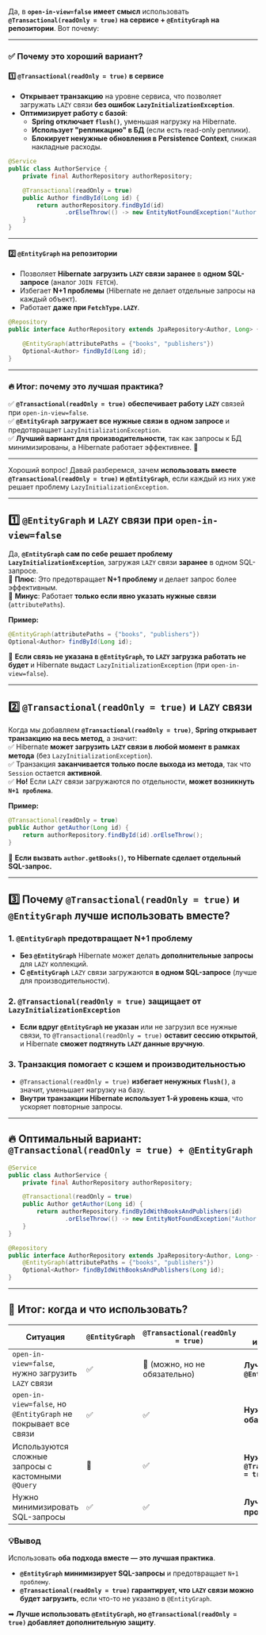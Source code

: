 Да, в **`open-in-view=false`** **имеет смысл** использовать **`@Transactional(readOnly = true)` на сервисе + `@EntityGraph` на репозитории**. Вот почему:  

---

### **✅ Почему это хороший вариант?**
#### 1️⃣ **`@Transactional(readOnly = true)` в сервисе**
- **Открывает транзакцию** на уровне сервиса, что позволяет загружать `LAZY` связи **без ошибок `LazyInitializationException`**.  
- **Оптимизирует работу с базой**:  
  - **Spring отключает `flush()`**, уменьшая нагрузку на Hibernate.  
  - **Использует "репликацию" в БД** (если есть read-only реплики).  
  - **Блокирует ненужные обновления в Persistence Context**, снижая накладные расходы.  

```java
@Service
public class AuthorService {
    private final AuthorRepository authorRepository;

    @Transactional(readOnly = true)
    public Author findById(Long id) {
        return authorRepository.findById(id)
                .orElseThrow(() -> new EntityNotFoundException("Author not found"));
    }
}
```

---

#### 2️⃣ **`@EntityGraph` на репозитории**
- Позволяет **Hibernate загрузить `LAZY` связи заранее** в **одном SQL-запросе** (аналог `JOIN FETCH`).  
- Избегает **N+1 проблемы** (Hibernate не делает отдельные запросы на каждый объект).  
- Работает **даже при `FetchType.LAZY`**.  

```java
@Repository
public interface AuthorRepository extends JpaRepository<Author, Long> {

    @EntityGraph(attributePaths = {"books", "publishers"})
    Optional<Author> findById(Long id);
}
```

---

### **🔥 Итог: почему это лучшая практика?**
✅ **`@Transactional(readOnly = true)`** **обеспечивает работу `LAZY`** связей при `open-in-view=false`.  
✅ **`@EntityGraph`** **загружает все нужные связи в одном запросе** и предотвращает `LazyInitializationException`.  
✅ **Лучший вариант для производительности**, так как запросы к БД минимизированы, а Hibernate работает эффективнее. 🚀

---
Хороший вопрос! Давай разберемся, зачем **использовать вместе `@Transactional(readOnly = true)` и `@EntityGraph`**, если каждый из них уже решает проблему `LazyInitializationException`.  

---

## **1️⃣ `@EntityGraph` и `LAZY` связи при `open-in-view=false`**  
Да, **`@EntityGraph` сам по себе решает проблему `LazyInitializationException`**, загружая `LAZY` связи **заранее** в одном SQL-запросе.  
🔹 **Плюс**: Это предотвращает **N+1 проблему** и делает запрос более эффективным.  
🔹 **Минус**: Работает **только если явно указать нужные связи** (`attributePaths`).  

**Пример:**  
```java
@EntityGraph(attributePaths = {"books", "publishers"})
Optional<Author> findById(Long id);
```
📌 **Если связь не указана в `@EntityGraph`, то `LAZY` загрузка работать не будет** и Hibernate выдаст `LazyInitializationException` (при `open-in-view=false`).  

---

## **2️⃣ `@Transactional(readOnly = true)` и `LAZY` связи**  
Когда мы добавляем **`@Transactional(readOnly = true)`**, **Spring открывает транзакцию на весь метод**, а значит:  
✅ Hibernate **может загрузить `LAZY` связи в любой момент в рамках метода** (без `LazyInitializationException`).  
✅ Транзакция **заканчивается только после выхода из метода**, так что `Session` остается **активной**.  
✅ **Но!** Если `LAZY` связи загружаются по отдельности, **может возникнуть `N+1 проблема`**.  

**Пример:**  
```java
@Transactional(readOnly = true)
public Author getAuthor(Long id) {
    return authorRepository.findById(id).orElseThrow();
}
```
📌 **Если вызвать `author.getBooks()`, то Hibernate сделает отдельный SQL-запрос.**  

---

## **3️⃣ Почему `@Transactional(readOnly = true)` и `@EntityGraph` лучше использовать вместе?**  
### **1. `@EntityGraph` предотвращает N+1 проблему**  
- **Без `@EntityGraph`** Hibernate может делать **дополнительные запросы** для `LAZY` коллекций.  
- **С `@EntityGraph`** `LAZY` связи загружаются **в одном SQL-запросе** (лучше для производительности).  

### **2. `@Transactional(readOnly = true)` защищает от `LazyInitializationException`**  
- **Если вдруг `@EntityGraph` не указан** или не загрузил все нужные связи, то `@Transactional(readOnly = true)` **оставит сессию открытой**, и Hibernate **сможет подтянуть `LAZY` данные вручную**.  

### **3. Транзакция помогает с кэшем и производительностью**  
- `@Transactional(readOnly = true)` **избегает ненужных `flush()`**, а значит, уменьшает нагрузку на базу.  
- **Внутри транзакции Hibernate использует 1-й уровень кэша**, что ускоряет повторные запросы.  

---

## **🔥 Оптимальный вариант: `@Transactional(readOnly = true) + @EntityGraph`**
```java
@Service
public class AuthorService {
    private final AuthorRepository authorRepository;

    @Transactional(readOnly = true)
    public Author getAuthor(Long id) {
        return authorRepository.findByIdWithBooksAndPublishers(id)
                .orElseThrow(() -> new EntityNotFoundException("Author not found"));
    }
}
```

```java
@Repository
public interface AuthorRepository extends JpaRepository<Author, Long> {
    @EntityGraph(attributePaths = {"books", "publishers"})
    Optional<Author> findByIdWithBooksAndPublishers(Long id);
}
```

---

## **🎯 Итог: когда и что использовать?**
| Ситуация | `@EntityGraph` | `@Transactional(readOnly = true)` | Нужно ли использовать оба? |
|----------|---------------|---------------------------------|---------------------------|
| `open-in-view=false`, нужно загрузить `LAZY` связи | ✅ | 🚫 (можно, но не обязательно) | **Лучше использовать `@EntityGraph`** |
| `open-in-view=false`, но `@EntityGraph` не покрывает все связи | ✅ | ✅ | **Нужно использовать оба!** |
| Используются сложные запросы с кастомными `@Query` | 🚫 | ✅ | **Нужно `@Transactional(readOnly = true)`** |
| Нужно минимизировать SQL-запросы | ✅ | ✅ | **Лучший вариант для производительности** 🚀 |

### **💡Вывод**  
Использовать **оба подхода вместе — это лучшая практика**.  
- **`@EntityGraph` минимизирует SQL-запросы** и предотвращает `N+1 проблему`.  
- **`@Transactional(readOnly = true)` гарантирует, что `LAZY` связи можно будет загрузить**, если что-то не указано в `@EntityGraph`.  

➡ **Лучше использовать `@EntityGraph`, но `@Transactional(readOnly = true)` добавляет дополнительную защиту**.
